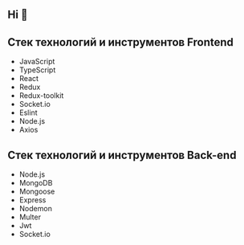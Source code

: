 ## Hi 👋

<!--
**DeniPashaev/DeniPashaev** is a ✨ _special_ ✨ repository because its `README.md` (this file) appears on your GitHub profile.

Here are some ideas to get you started:

- 🔭 I’m currently working on ...
- 🌱 I’m currently learning ...
- 👯 I’m looking to collaborate on ...
- 🤔 I’m looking for help with ...
- 💬 Ask me about ...
- 📫 How to reach me: ...
- 😄 Pronouns: ...
- ⚡ Fun fact: ...
-->

## Cтек технологий и инструментов Frontend

* JavaScript 
* TypeScript
* React 
* Redux 
* Redux-toolkit 
* Socket.io 
* Eslint 
* Node.js 
* Axios

## Cтек технологий и инструментов Back-end

* Node.js 
* MongoDB 
* Mongoose 
* Express 
* Nodemon 
* Multer
* Jwt 
* Socket.io
